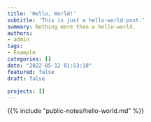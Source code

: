 ```yaml
---
title: 'Hello, World!'
subtitle: 'This is just a hello-world post.'
summary: Nothing more than a hello-world.
authors:
- admin
tags:
- Example
categories: []
date: "2022-05-12 01:53:18"
featured: false
draft: false

projects: []
---
```


{{% include "public-notes/hello-world.md" %}}

